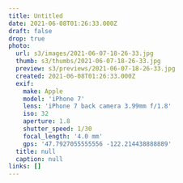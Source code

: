 ```yaml
---
title: Untitled
date: 2021-06-08T01:26:33.000Z
draft: false
drop: true
photo:
  url: s3/images/2021-06-07-18-26-33.jpg
  thumb: s3/thumbs/2021-06-07-18-26-33.jpg
  preview: s3/previews/2021-06-07-18-26-33.jpg
  created: 2021-06-08T01:26:33.000Z
  exif:
    make: Apple
    model: 'iPhone 7'
    lens: 'iPhone 7 back camera 3.99mm f/1.8'
    iso: 32
    aperture: 1.8
    shutter_speed: 1/30
    focal_length: '4.0 mm'
    gps: '47.7927055555556 -122.214438888889'
  title: null
  caption: null
links: []
---
```

